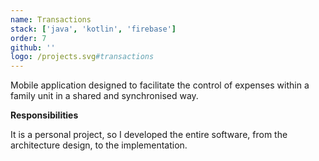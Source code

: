 ```yaml
---
name: Transactions
stack: ['java', 'kotlin', 'firebase']
order: 7
github: ''
logo: /projects.svg#transactions
---
```


Mobile application designed to facilitate the control of expenses within a family
unit in a shared and synchronised way.

<b>Responsibilities</b>

It is a personal project, so I developed the entire software, from the architecture
design, to the implementation.
